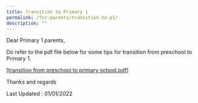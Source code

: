 ```yaml
---
title: Transition to Primary 1
permalink: /for-parents/transition-to-p1/
description: ""
---
```

Dear Primary 1 parents,

Do refer to the pdf file below for some tips for transition from preschool to Primary 1.

[[transition from preschool to primary school.pdf]](/files/transitiontop1.pdf)

Thanks and regards

Last Updated : 01/01/2022